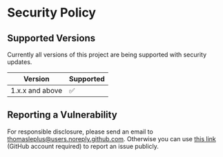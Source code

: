 # Security Policy

## Supported Versions

Currently all versions of this project are
being supported with security updates.

| Version         | Supported          |
| --------------- | ------------------ |
| 1.x.x and above | :white_check_mark: |

## Reporting a Vulnerability

For responsible disclosure, please send an email to thomasleplus@users.noreply.github.com. Otherwise you can use [this link](https://github.com/thomasleplus/SubChannel/issues/new?assignees=thomasleplus&labels=security&template=security_vulnerability.md&title=%5BVULN%5D) (GitHub account required) to report an issue publicly.
